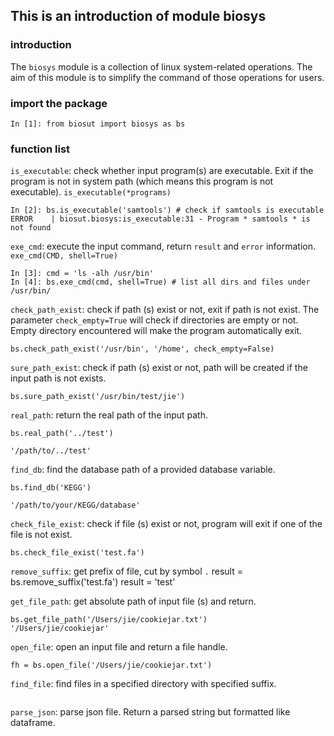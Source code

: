 ## This is an introduction of module biosys
### introduction
The `biosys` module is a collection of linux system-related operations. The aim
of this module is to simplify the command of those operations for users.

### import the package
```doctest
In [1]: from biosut import biosys as bs
```

### function list
`is_executable`: check whether input program(s) are executable. Exit if the program is not in system path (which means this program is not executable).
`is_executable(*programs)`
```doctest
In [2]: bs.is_executable('samtools') # check if samtools is executable
ERROR    | biosut.biosys:is_executable:31 - Program * samtools * is not found
```

`exe_cmd`: execute the input command, return `result` and `error` information.
`exe_cmd(CMD, shell=True)`
```doctest
In [3]: cmd = 'ls -alh /usr/bin'
In [4]: bs.exe_cmd(cmd, shell=True) # list all dirs and files under /usr/bin/
```

`check_path_exist`: check if path (s) exist or not, exit if path is not exist. 
The parameter `check_empty=True` will check if directories are empty or not.
Empty directory encountered will make the program automatically exit.
```doctest
bs.check_path_exist('/usr/bin', '/home', check_empty=False)
```

`sure_path_exist`: check if path (s) exist or not, path will be created if the
input path is not exists.
```doctest
bs.sure_path_exist('/usr/bin/test/jie')
```

`real_path`: return the real path of the input path.
```doctest
bs.real_path('../test')

'/path/to/../test'
```

`find_db`: find the database path of a provided database variable.
```doctest
bs.find_db('KEGG')

'/path/to/your/KEGG/database'
```

`check_file_exist`: check if file (s) exist or not, program will exit if one of
the file is not exist.
```doctest
bs.check_file_exist('test.fa')
```

`remove_suffix`: get prefix of file, cut by symbol `.`
result = bs.remove_suffix('test.fa')
result = 'test'

`get_file_path`: get absolute path of input file (s) and return.
```doctest
bs.get_file_path('/Users/jie/cookiejar.txt')
'/Users/jie/cookiejar'
```

`open_file`: open an input file and return a file handle.
```doctest
fh = bs.open_file('/Users/jie/cookiejar.txt')
```

`find_file`: find files in a specified directory with specified suffix.
```buildoutcfg

```

`parse_json`: parse json file. Return a parsed string but formatted like dataframe.
```doctest

```